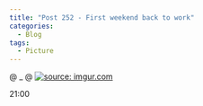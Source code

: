```yaml
---
title: "Post 252 - First weekend back to work"
categories:
  - Blog
tags:
  - Picture
---
```


@ _ @
<a href="https://imgur.com/PnytbkX"><img src="https://i.imgur.com/PnytbkX.jpg" title="source: imgur.com" /></a>
<br/>

21:00

<script src="https://utteranc.es/client.js"
        repo="serendipityinlife/serendipityinlife.github.io"
        issue-term="pathname"
        theme="github-light"
        crossorigin="anonymous"
        async>
</script>
